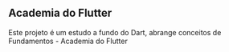 ## Academia do Flutter

<!--Este projeto é um estudo a fundo do Dart, abrange conceitos de POO, Async, Streams, Banco de Dados, entre outros - Academia do Flutter-->

Este projeto é um estudo a fundo do Dart, abrange conceitos de Fundamentos - Academia do Flutter

